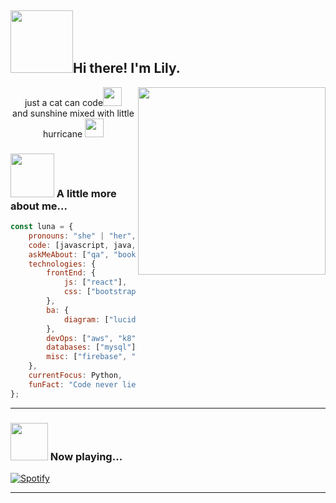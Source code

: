 <h2><img src="https://media.giphy.com/media/fWrorpy7Jrlvi/giphy.gif" width=100 align=left/>Hi there! I'm Lily. </h2><img align='right' src="https://media.giphy.com/media/l0MYtNH6ZJPrlcOic/giphy.gif" width="300">
<p align="center">just a cat can code<img src="https://media.giphy.com/media/WUlplcMpOCEmTGBtBW/giphy.gif" width="30"><br>
and sunshine mixed with little hurricane <img src="https://media.giphy.com/media/ZBPzPhOF9N6tVh82yr/giphy.gif" width=30 /></p>

###   <img src="https://media.giphy.com/media/PoCvfFIAuieeY7WAtn/giphy.gif" width=70>  A little more about me...

```javascript
const luna = {
    pronouns: "she" | "her",
    code: [javascript, java, bash],
    askMeAbout: ["qa", "book", "dota2", "basketball", "photography", "coffee", "shoes"],
    technologies: {
        frontEnd: {
            js: ["react"],
            css: ["bootstrap"]
        },
        ba: {
            diagram: ["lucidChart", "figma"]
        },
        devOps: ["aws", "k8", "docker", "nginx"],
        databases: ["mysql"],
        misc: ["firebase", "selenium", "appium"]    
    },
    currentFocus: Python,
    funFact: "Code never lies, comments sometimes do."
};
```

---
### <img src="https://media.giphy.com/media/fWrC5Vn9gj23dOKGiT/giphy.gif" width="60"> Now playing...

[![Spotify](https://novatorem-nu-beige.vercel.app/api/spotify)](https://open.spotify.com/user/w7pgug2620qqyicghkdzo3wpx)


----

